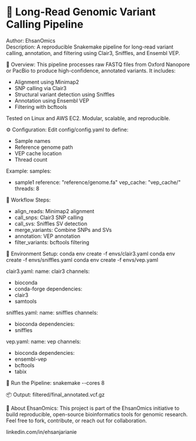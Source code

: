 # 🧬 Long-Read Genomic Variant Calling Pipeline

Author: EhsanOmics  
Description: A reproducible Snakemake pipeline for long-read variant calling, annotation, and filtering using Clair3, Sniffles, and Ensembl VEP.

📌 Overview:
This pipeline processes raw FASTQ files from Oxford Nanopore or PacBio to produce high-confidence, annotated variants. It includes:
- Alignment using Minimap2
- SNP calling via Clair3
- Structural variant detection using Sniffles
- Annotation using Ensembl VEP
- Filtering with bcftools

Tested on Linux and AWS EC2. Modular, scalable, and reproducible.

⚙️ Configuration:
Edit config/config.yaml to define:
- Sample names
- Reference genome path
- VEP cache location
- Thread count

Example:
samples:
  - sample1
reference: "reference/genome.fa"
vep_cache: "vep_cache/"
threads: 8

🐍 Workflow Steps:
- align_reads: Minimap2 alignment
- call_snps: Clair3 SNP calling
- call_svs: Sniffles SV detection
- merge_variants: Combine SNPs and SVs
- annotation: VEP annotation
- filter_variants: bcftools filtering

🧪 Environment Setup:
conda env create -f envs/clair3.yaml
conda env create -f envs/sniffles.yaml
conda env create -f envs/vep.yaml

clair3.yaml:
name: clair3
channels:
  - bioconda
  - conda-forge
dependencies:
  - clair3
  - samtools

sniffles.yaml:
name: sniffles
channels:
  - bioconda
dependencies:
  - sniffles

vep.yaml:
name: vep
channels:
  - bioconda
dependencies:
  - ensembl-vep
  - bcftools
  - tabix

🚀 Run the Pipeline:
snakemake --cores 8

📦 Output:
filtered/final_annotated.vcf.gz

🧬 About EhsanOmics:
This project is part of the EhsanOmics initiative to build reproducible, open-source bioinformatics tools for genomic research.  
Feel free to fork, contribute, or reach out for collaboration.

linkedin.com/in/ehsanjarianie
